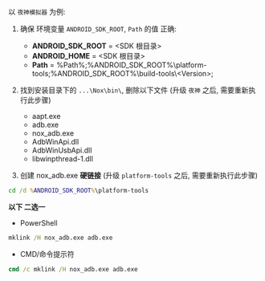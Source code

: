 以 `夜神模拟器` 为例:

1. 确保 环境变量 `ANDROID_SDK_ROOT`, `Path` 的值 正确:
   - **ANDROID_SDK_ROOT** = <SDK 根目录>
   - **ANDROID_HOME** = <SDK 根目录>
   - **Path** = %Path%;%ANDROID_SDK_ROOT%\platform-tools;%ANDROID_SDK_ROOT%\build-tools\\&lt;Version&gt;;

2. 找到安装目录下的 `...\Nox\bin\`, 删除以下文件 (升级 `夜神` 之后, 需要重新执行此步骤)
   - aapt.exe
   - adb.exe
   - nox_adb.exe
   - AdbWinApi.dll
   - AdbWinUsbApi.dll
   - libwinpthread-1.dll

3. 创建 nox_adb.exe **硬链接** (升级 `platform-tools` 之后, 需要重新执行此步骤)
``` cmd
cd /d %ANDROID_SDK_ROOT%\platform-tools
```

**以下 二选一**
- PowerShell
``` cmd
mklink /H nox_adb.exe adb.exe
```

- CMD/命令提示符
``` cmd
cmd /c mklink /H nox_adb.exe adb.exe
```
